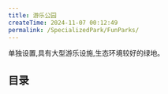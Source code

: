 ```yaml
---
title: 游乐公园
createTime: 2024-11-07 00:12:49
permalink: /SpecializedPark/FunParks/
---
```


单独设置,具有大型游乐设施,生态环境较好的绿地。

## 目录

